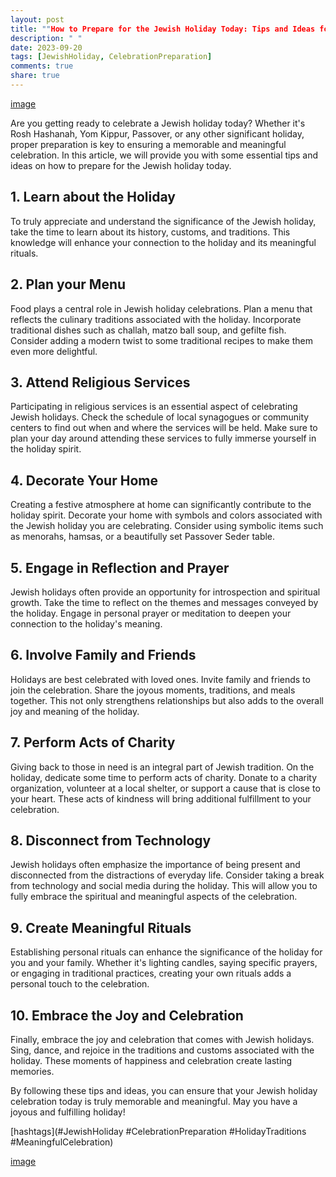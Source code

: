 ```yaml
---
layout: post
title: ""How to Prepare for the Jewish Holiday Today: Tips and Ideas for a Memorable Celebration""
description: " "
date: 2023-09-20
tags: [JewishHoliday, CelebrationPreparation]
comments: true
share: true
---
```


[image](https://source.unsplash.com/1600x900/?jewish,holiday,celebration)

Are you getting ready to celebrate a Jewish holiday today? Whether it's Rosh Hashanah, Yom Kippur, Passover, or any other significant holiday, proper preparation is key to ensuring a memorable and meaningful celebration. In this article, we will provide you with some essential tips and ideas on how to prepare for the Jewish holiday today.

## 1. Learn about the Holiday

To truly appreciate and understand the significance of the Jewish holiday, take the time to learn about its history, customs, and traditions. This knowledge will enhance your connection to the holiday and its meaningful rituals.

## 2. Plan your Menu

Food plays a central role in Jewish holiday celebrations. Plan a menu that reflects the culinary traditions associated with the holiday. Incorporate traditional dishes such as challah, matzo ball soup, and gefilte fish. Consider adding a modern twist to some traditional recipes to make them even more delightful.

## 3. Attend Religious Services

Participating in religious services is an essential aspect of celebrating Jewish holidays. Check the schedule of local synagogues or community centers to find out when and where the services will be held. Make sure to plan your day around attending these services to fully immerse yourself in the holiday spirit.

## 4. Decorate Your Home

Creating a festive atmosphere at home can significantly contribute to the holiday spirit. Decorate your home with symbols and colors associated with the Jewish holiday you are celebrating. Consider using symbolic items such as menorahs, hamsas, or a beautifully set Passover Seder table.

## 5. Engage in Reflection and Prayer

Jewish holidays often provide an opportunity for introspection and spiritual growth. Take the time to reflect on the themes and messages conveyed by the holiday. Engage in personal prayer or meditation to deepen your connection to the holiday's meaning.

## 6. Involve Family and Friends

Holidays are best celebrated with loved ones. Invite family and friends to join the celebration. Share the joyous moments, traditions, and meals together. This not only strengthens relationships but also adds to the overall joy and meaning of the holiday.

## 7. Perform Acts of Charity

Giving back to those in need is an integral part of Jewish tradition. On the holiday, dedicate some time to perform acts of charity. Donate to a charity organization, volunteer at a local shelter, or support a cause that is close to your heart. These acts of kindness will bring additional fulfillment to your celebration.

## 8. Disconnect from Technology

Jewish holidays often emphasize the importance of being present and disconnected from the distractions of everyday life. Consider taking a break from technology and social media during the holiday. This will allow you to fully embrace the spiritual and meaningful aspects of the celebration.

## 9. Create Meaningful Rituals

Establishing personal rituals can enhance the significance of the holiday for you and your family. Whether it's lighting candles, saying specific prayers, or engaging in traditional practices, creating your own rituals adds a personal touch to the celebration.

## 10. Embrace the Joy and Celebration

Finally, embrace the joy and celebration that comes with Jewish holidays. Sing, dance, and rejoice in the traditions and customs associated with the holiday. These moments of happiness and celebration create lasting memories.

By following these tips and ideas, you can ensure that your Jewish holiday celebration today is truly memorable and meaningful. May you have a joyous and fulfilling holiday!

[hashtags](#JewishHoliday #CelebrationPreparation #HolidayTraditions #MeaningfulCelebration)

[image](https://source.unsplash.com/1600x900/?jewish,candles,celebration)